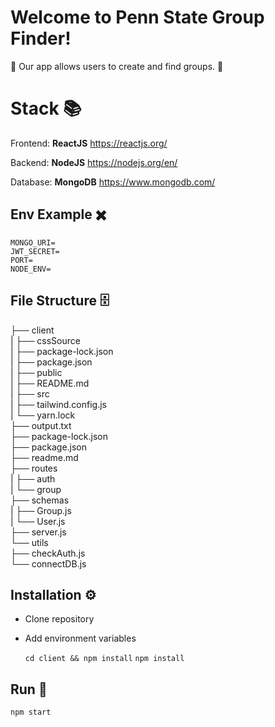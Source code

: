 # Welcome to Penn State Group Finder!

🚨 Our app allows users to create and find groups. 🚨

# Stack 📚
Frontend: **ReactJS** 
https://reactjs.org/

Backend: **NodeJS**
https://nodejs.org/en/

Database: **MongoDB**
https://www.mongodb.com/

## Env Example ✖️



    MONGO_URI=
    JWT_SECRET=
    PORT=
    NODE_ENV=

## File Structure 🗄️

├── client\
|  ├── cssSource\
|  ├── package-lock.json\
|  ├── package.json\
|  ├── public\
|  ├── README.md\
|  ├── src\
|  ├── tailwind.config.js\
|  └── yarn.lock\
├── output.txt\
├── package-lock.json\
├── package.json\
├── readme.md\
├── routes\
|  ├── auth\
|  └── group\
├── schemas\
|  ├── Group.js\
|  └── User.js\
├── server.js\
└── utils\
   ├── checkAuth.js\
   └── connectDB.js



## Installation ⚙️

 - Clone repository
 - Add environment variables

	``
cd client && npm install
`` 
``
npm install 
``


## Run 🎉

``
npm start
``

